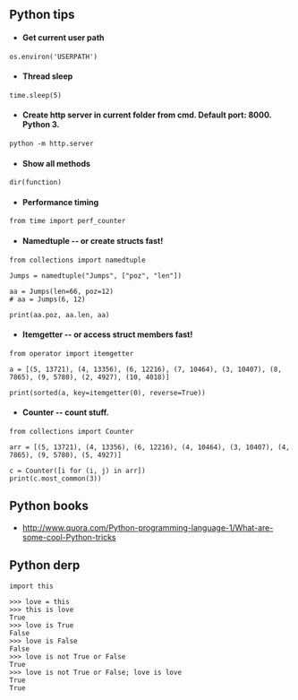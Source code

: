 ## Python tips

- #### Get current user path

```os.environ('USERPATH')```



- #### Thread sleep

```time.sleep(5)```



- #### Create http server in current folder from cmd. Default port: 8000. Python 3.

```python -m http.server ```



- #### Show all methods

```dir(function)```


- #### Performance timing

```from time import perf_counter```


- #### Namedtuple -- or create structs fast!

```
from collections import namedtuple

Jumps = namedtuple("Jumps", ["poz", "len"])

aa = Jumps(len=66, poz=12)
# aa = Jumps(6, 12)

print(aa.poz, aa.len, aa)
```


- #### Itemgetter -- or access struct members fast!

```
from operator import itemgetter

a = [(5, 13721), (4, 13356), (6, 12216), (7, 10464), (3, 10407), (8, 7865), (9, 5780), (2, 4927), (10, 4018)]

print(sorted(a, key=itemgetter(0), reverse=True))
```


- #### Counter -- count stuff.

```
from collections import Counter

arr = [(5, 13721), (4, 13356), (6, 12216), (4, 10464), (3, 10407), (4, 7865), (9, 5780), (5, 4927)]

c = Counter([i for (i, j) in arr])
print(c.most_common(3))
```


## Python books

- http://www.quora.com/Python-programming-language-1/What-are-some-cool-Python-tricks


## Python derp

```import this```

```
>>> love = this
>>> this is love
True
>>> love is True
False
>>> love is False
False
>>> love is not True or False
True
>>> love is not True or False; love is love
True
True
```